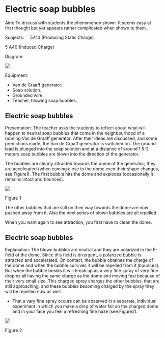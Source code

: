 # Electric soap bubbles 

Aim: To discuss with students the phenomenon shown. It seems easy at first thought but yet appears rather complicated when shown to them.

Subjects: $\quad 5 A 10$ (Producing Static Charge)

5 A40 (Induced Charge)

Diagram:

![](https://cdn.mathpix.com/cropped/2024_06_24_3ab85c6fbade6fb556bbg-1.jpg?height=857&width=995&top_left_y=474&top_left_x=652)

Equipment:

- Van de Graaff generator.
- Soap solution.
- Grounded wire.
- Teacher, blowing soap bubbles.


## Electric soap bubbles

Presentation: The teacher asks the students to reflect about what will happen to neutral soap bubbles that come in the neighbourhood of a running Van de Graaff generator. After their ideas are discussed, and some predictions made, the Van de Graaff generator is switched on. The ground lead is plunged into the soap solution and at a distance of around 1.5-2 meters soap bubbles are blown into the direction of the generator.

The bubbles are clearly attracted towards the dome of the generator; they are accelerated (when coming close to the dome even their shape changes, see Figure1). The first bubble hits the dome and explodes (occasionally it remains intact and bounces).

![](https://cdn.mathpix.com/cropped/2024_06_24_3ab85c6fbade6fb556bbg-2.jpg?height=1169&width=642&top_left_y=722&top_left_x=839)

Figure 1

The other bubbles that are still on their way towards the dome are now pushed away from it. Also the next series of blown bubbles are all repelled.

When you want again to see attraction, you first have to clean the dome.

## Electric soap bubbles

Explanation: The blown bubbles are neutral and they are polarized in the E-field of the dome. Since this field is divergent, a polarized bubble is attracted and accelerated. On contact, the bubble obtaines the charge of the dome and when the bubble survives it will be repelled from it (bounces). But when the bubble breaks it will break up as a very fine spray of very fine droples all having the same charge as the dome and moving fast because of their very small size. This charged spray charges the other bubbles, that are still approaching, and these bubbles becoming charged by the spray they will be repelled now as well.

- That a very fine spray occurs can be observed in a separate, individual experiment in which you make a drop of water fall on the charged dome and in your face you feel a refreshing fine haze (see Figure2).

![](https://cdn.mathpix.com/cropped/2024_06_24_3ab85c6fbade6fb556bbg-3.jpg?height=718&width=463&top_left_y=839&top_left_x=923)

Figure 2

